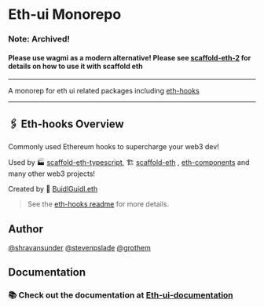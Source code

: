# Eth-ui Monorepo

### Note: Archived!
#### Please use wagmi as a modern alternative!  Please see [scaffold-eth-2](https://github.com/scaffold-eth/scaffold-eth-2) for details on how to use it with scaffold eth


----

A monorep for eth ui related packages including [eth-hooks](packages/eth-hooks/README.md)

---

## 🖇 Eth-hooks Overview

Commonly used Ethereum hooks to supercharge your web3 dev!

Used by 🏭 [scaffold-eth-typescript](https://github.com/scaffold-eth/scaffold-eth-typescript), 🏗 [scaffold-eth](https://github.com/scaffold-eth/scaffold-eth)
, [eth-components](https://github.com/scaffold-eth/eth-components) and many other web3 projects!

Created by 🏰 [BuidlGuidl.eth](https://BuidlGuidl.com)

> See the [eth-hooks readme](packages/eth-hooks/README.md) for more details.

## Author

[@shravansunder](https://github.com/ShravanSunder)
[@stevenpslade](https://github.com/stevenpslade)
[@grothem](https://github.com/grothem)

## Documentation

### 📚 Check out the documentation at [Eth-ui-documentation](https://scaffold-eth.github.io/eth-ui/)
